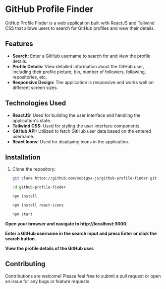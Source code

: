 # GitHub Profile Finder

GitHub Profile Finder is a web application built with ReactJS and Tailwind CSS that allows users to search for GitHub profiles and view their details.

## Features

- **Search:** Enter a GitHub username to search for and view the profile details.
- **Profile Details:** View detailed information about the GitHub user, including their profile picture, bio, number of followers, following, repositories, etc.
- **Responsive Design:** The application is responsive and works well on different screen sizes.

## Technologies Used

- **ReactJS:** Used for building the user interface and handling the application's state.
- **Tailwind CSS:** Used for styling the user interface components.
- **GitHub API:** Utilized to fetch GitHub user data based on the entered username.
- **React Icons:** Used for displaying icons in the application.

## Installation

1. Clone the repository:

   ```bash
   git clone https://github.com/subigya-js/github-profile-finder.git
   ```

    ```bash
    cd github-profile-finder
     ```

   ```bash
   npm install
   ```
   
   ```bash
   npm install react-icons
   ```

   ```bash
   npm start
   ```
   

**Open your browser and navigate to http://localhost:3000.**

**Enter a GitHub username in the search input and press Enter or click the search button.**

**View the profile details of the GitHub user.**

## Contributing

Contributions are welcome! Please feel free to submit a pull request or open an issue for any bugs or feature requests.

